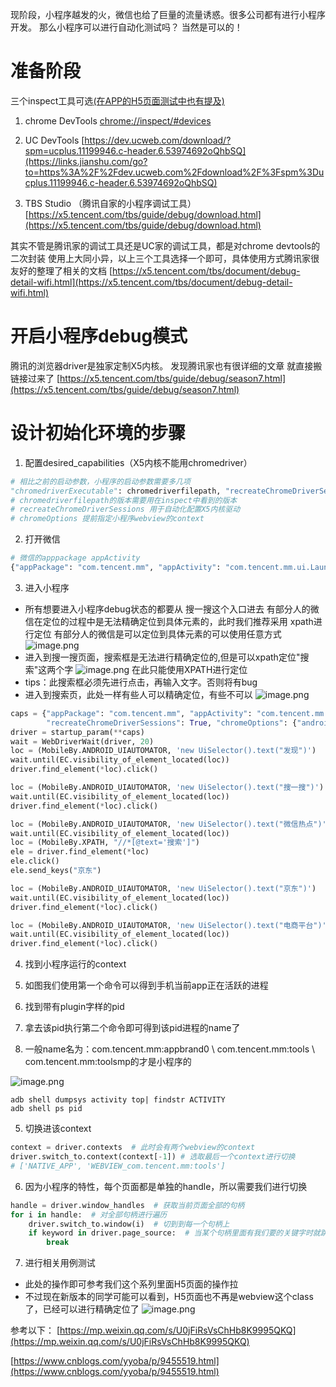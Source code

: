 现阶段，小程序越发的火，微信也给了巨量的流量诱惑。很多公司都有进行小程序开发。
那么小程序可以进行自动化测试吗？
当然是可以的！
# 准备阶段 
三个inspect工具可选[(在APP的H5页面测试中也有提及)](https://www.jianshu.com/p/ccb13893b6a6)

1. chrome DevTools [chrome://inspect/#devices](https://links.jianshu.com/go?to=chrome%3A%2F%2Finspect%2F%23devices)

2. UC DevTools [https://dev.ucweb.com/download/?spm=ucplus.11199946.c-header.6.53974692oQhbSQ](https://links.jianshu.com/go?to=https%3A%2F%2Fdev.ucweb.com%2Fdownload%2F%3Fspm%3Ducplus.11199946.c-header.6.53974692oQhbSQ)

3. TBS Studio （腾讯自家的小程序调试工具）[https://x5.tencent.com/tbs/guide/debug/download.html](https://x5.tencent.com/tbs/guide/debug/download.html)

其实不管是腾讯家的调试工具还是UC家的调试工具，都是对chrome devtools的二次封装
使用上大同小异，以上三个工具选择一个即可，具体使用方式腾讯家很友好的整理了相关的文档
[https://x5.tencent.com/tbs/document/debug-detail-wifi.html](https://x5.tencent.com/tbs/document/debug-detail-wifi.html)


# 开启小程序debug模式
腾讯的浏览器driver是独家定制X5内核。
发现腾讯家也有很详细的文章 就直接搬链接过来了
[https://x5.tencent.com/tbs/guide/debug/season7.html](https://x5.tencent.com/tbs/guide/debug/season7.html)

# 设计初始化环境的步骤
  1. 配置desired_capabilities（X5内核不能用chromedriver） 

```python
# 相比之前的启动参数，小程序的启动参数需要多几项
"chromedriverExecutable": chromedriverfilepath, "recreateChromeDriverSessions": True, "chromeOptions": {"androidProcess": "com.tencent.mm:appbrand0"}
# chromedriverfilepath的版本需要用在inspect中看到的版本
# recreateChromeDriverSessions 用于自动化配置X5内核驱动
# chromeOptions 提前指定小程序webview的context
```

  2. 打开微信
```python
# 微信的apppackage appActivity
{"appPackage": "com.tencent.mm", "appActivity": "com.tencent.mm.ui.LauncherUI"}
```
  3. 进入小程序

- 所有想要进入小程序debug状态的都要从 搜一搜这个入口进去
有部分人的微信在定位的过程中是无法精确定位到具体元素的，此时我们推荐采用  xpath进行定位
有部分人的微信是可以定位到具体元素的可以使用任意方式
![image.png](https://upload-images.jianshu.io/upload_images/20499241-9cc985c16223bc4e.png?imageMogr2/auto-orient/strip%7CimageView2/2/w/1240)
- 进入到搜一搜页面，搜索框是无法进行精确定位的,但是可以xpath定位"搜索"这两个字
![image.png](https://upload-images.jianshu.io/upload_images/20499241-535912aef3c0884a.png?imageMogr2/auto-orient/strip%7CimageView2/2/w/1240)
在此只能使用XPATH进行定位
- tips：此搜索框必须先进行点击，再输入文字。否则将有bug
- 进入到搜索页，此处一样有些人可以精确定位，有些不可以
![image.png](https://upload-images.jianshu.io/upload_images/20499241-46b1a7b9440e97e0.png?imageMogr2/auto-orient/strip%7CimageView2/2/w/1240)

```python
caps = {"appPackage": "com.tencent.mm", "appActivity": "com.tencent.mm.ui.LauncherUI", "chromedriverExecutable": file,
        "recreateChromeDriverSessions": True, "chromeOptions": {"androidProcess": "com.tencent.mm:appbrand0"}}
driver = startup_param(**caps)
wait = WebDriverWait(driver, 20)
loc = (MobileBy.ANDROID_UIAUTOMATOR, 'new UiSelector().text("发现")')
wait.until(EC.visibility_of_element_located(loc))
driver.find_element(*loc).click()

loc = (MobileBy.ANDROID_UIAUTOMATOR, 'new UiSelector().text("搜一搜")')
wait.until(EC.visibility_of_element_located(loc))
driver.find_element(*loc).click()

loc = (MobileBy.ANDROID_UIAUTOMATOR, 'new UiSelector().text("微信热点")')
wait.until(EC.visibility_of_element_located(loc))
loc = (MobileBy.XPATH, "//*[@text='搜索']")
ele = driver.find_element(*loc)
ele.click()
ele.send_keys("京东")

loc = (MobileBy.ANDROID_UIAUTOMATOR, 'new UiSelector().text("京东")')
wait.until(EC.visibility_of_element_located(loc))
driver.find_element(*loc).click()

loc = (MobileBy.ANDROID_UIAUTOMATOR, 'new UiSelector().text("电商平台")')
wait.until(EC.visibility_of_element_located(loc))
driver.find_element(*loc).click()
```
  4. 找到小程序运行的context


1. 如图我们使用第一个命令可以得到手机当前app正在活跃的进程
2. 找到带有plugin字样的pid
3. 拿去该pid执行第二个命令即可得到该pid进程的name了
4. 一般name名为：com.tencent.mm:appbrand0 \ com.tencent.mm:tools \ com.tencent.mm:toolsmp的才是小程序的

![image.png](https://upload-images.jianshu.io/upload_images/20499241-229ac26e9fc0fed7.png?imageMogr2/auto-orient/strip%7CimageView2/2/w/1240)
```shell
adb shell dumpsys activity top| findstr ACTIVITY
adb shell ps pid
```
  5. 切换进该context
```python
context = driver.contexts  # 此时会有两个webview的context
driver.switch_to.context(context[-1]) # 选取最后一个context进行切换
# ['NATIVE_APP', 'WEBVIEW_com.tencent.mm:tools']
```
  6. 因为小程序的特性，每个页面都是单独的handle，所以需要我们进行切换
```python
handle = driver.window_handles  # 获取当前页面全部的句柄
for i in handle:  # 对全部句柄进行遍历
    driver.switch_to.window(i)  # 切到到每一个句柄上
    if keyword in driver.page_source:  # 当某个句柄里面有我们要的关键字时就跳出遍历
        break
```
  7. 进行相关用例测试
- 此处的操作即可参考我们这个系列里面H5页面的操作拉
- 不过现在新版本的同学可能可以看到，H5页面也不再是webview这个class了，已经可以进行精确定位了
![image.png](https://upload-images.jianshu.io/upload_images/20499241-33fe43c73fc5eceb.png?imageMogr2/auto-orient/strip%7CimageView2/2/w/1240)


参考以下：
[https://mp.weixin.qq.com/s/U0jFiRsVsChHb8K9995QKQ](https://mp.weixin.qq.com/s/U0jFiRsVsChHb8K9995QKQ)

[https://www.cnblogs.com/yyoba/p/9455519.html](https://www.cnblogs.com/yyoba/p/9455519.html)
